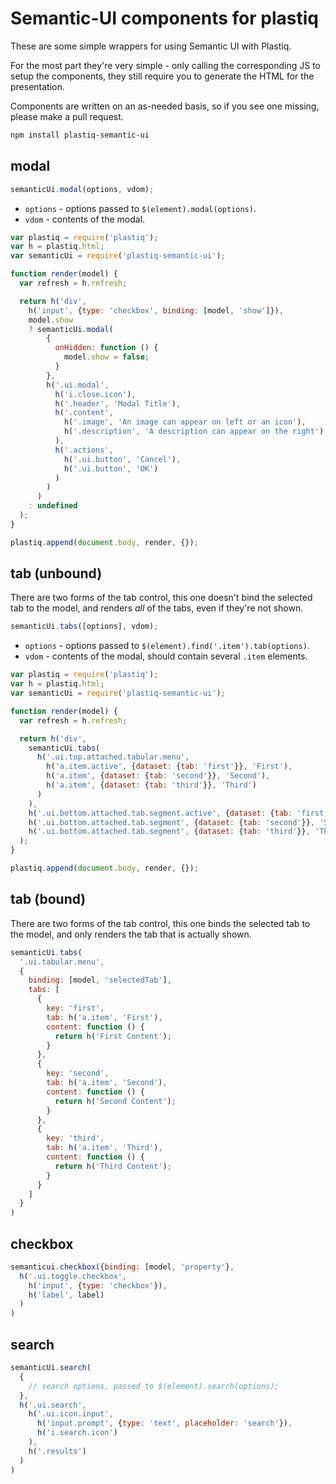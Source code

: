 # Semantic-UI components for plastiq

These are some simple wrappers for using Semantic UI with Plastiq.

For the most part they're very simple - only calling the corresponding JS to setup the components, they still require you to generate the HTML for the presentation.

Components are written on an as-needed basis, so if you see one missing, please make a pull request.

```bash
npm install plastiq-semantic-ui
```

## modal

```JavaScript
semanticUi.modal(options, vdom);
```

* `options` - options passed to `$(element).modal(options)`.
* `vdom` - contents of the modal.

```JavaScript
var plastiq = require('plastiq');
var h = plastiq.html;
var semanticUi = require('plastiq-semantic-ui');

function render(model) {
  var refresh = h.refresh;

  return h('div',
    h('input', {type: 'checkbox', binding: [model, 'show']}),
    model.show
    ? semanticUi.modal(
        {
          onHidden: function () {
            model.show = false;
          }
        },
        h('.ui.modal',
          h('i.close.icon'),
          h('.header', 'Modal Title'),
          h('.content',
            h('.image', 'An image can appear on left or an icon'),
            h('.description', 'A description can appear on the right')
          ),
          h('.actions',
            h('.ui.button', 'Cancel'),
            h('.ui.button', 'OK')
          )
        )
      )
    : undefined
  );
}

plastiq.append(document.body, render, {});
```

## tab (unbound)

There are two forms of the tab control, this one doesn't bind the selected tab to the model, and renders _all_ of the tabs, even if they're not shown.

```JavaScript
semanticUi.tabs([options], vdom);
```

* `options` - options passed to `$(element).find('.item').tab(options)`.
* `vdom` - contents of the modal, should contain several `.item` elements.

```JavaScript
var plastiq = require('plastiq');
var h = plastiq.html;
var semanticUi = require('plastiq-semantic-ui');

function render(model) {
  var refresh = h.refresh;

  return h('div',
    semanticUi.tabs(
      h('.ui.top.attached.tabular.menu',
        h('a.item.active', {dataset: {tab: 'first'}}, 'First'),
        h('a.item', {dataset: {tab: 'second'}}, 'Second'),
        h('a.item', {dataset: {tab: 'third'}}, 'Third')
      )
    ),
    h('.ui.bottom.attached.tab.segment.active', {dataset: {tab: 'first'}}, 'First'),
    h('.ui.bottom.attached.tab.segment', {dataset: {tab: 'second'}}, 'Second'),
    h('.ui.bottom.attached.tab.segment', {dataset: {tab: 'third'}}, 'Third')
  );
}

plastiq.append(document.body, render, {});
```

## tab (bound)

There are two forms of the tab control, this one binds the selected tab to the model, and only renders the tab that is actually shown.

```js
semanticUi.tabs(
  '.ui.tabular.menu',
  {
    binding: [model, 'selectedTab'],
    tabs: [
      {
        key: 'first',
        tab: h('a.item', 'First'),
        content: function () {
          return h('First Content');
        }
      },
      {
        key: 'second',
        tab: h('a.item', 'Second'),
        content: function () {
          return h('Second Content');
        }
      },
      {
        key: 'third',
        tab: h('a.item', 'Third'),
        content: function () {
          return h('Third Content');
        }
      }
    ]
  }
)
```

## checkbox

```js
semanticui.checkbox({binding: [model, 'property'},
  h('.ui.toggle.checkbox',
    h('input', {type: 'checkbox'}),
    h('label', label)
  )
)
```

## search

```js
semanticUi.search(
  {
    // search options, passed to $(element).search(options);
  },
  h('.ui.search',
    h('.ui.icon.input',
      h('input.prompt', {type: 'text', placeholder: 'search'}),
      h('i.search.icon')
    ),
    h('.results')
  )
)
```
